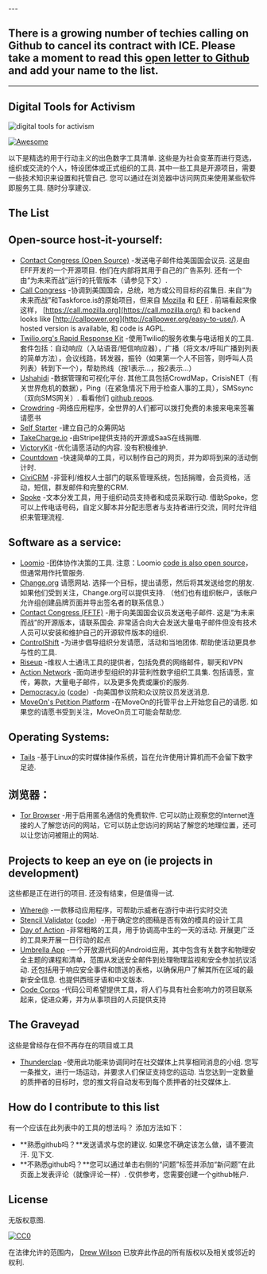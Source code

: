 <div class="github-widget" data-repo="drewrwilson/toolsforactivism"></div>
<script async src="https://pagead2.googlesyndication.com/pagead/js/adsbygoogle.js"></script><ins class="adsbygoogle" style="display:block" data-ad-client="ca-pub-6890694312814945" data-ad-slot="5473692530" data-ad-format="auto"  data-full-width-responsive="true"></ins><script>(adsbygoogle = window.adsbygoogle || []).push({});</script>
---

## There is a growing number of techies calling on Github to cancel its contract with ICE. Please take a moment to read this [open letter to Github](https://github.com/drop-ice/dear-github-2.0) and add your name to the list.

---


## Digital Tools for Activism

![digital tools for activism](https://raw.githubusercontent.com/drewrwilson/toolsforactivism/master/digital-tool.jpg "digital tools for activism")

[![Awesome](https://cdn.rawgit.com/sindresorhus/awesome/d7305f38d29fed78fa85652e3a63e154dd8e8829/media/badge.svg)](https://github.com/sindresorhus/awesome)

 以下是精选的用于行动主义的出色数字工具清单.  这些是为社会变革而进行竞选，组织或交流的个人，特设团体或正式组织的工具.  其中一些工具是开源项目，需要一些技术知识来设置和托管自己.  您可以通过在浏览器中访问网页来使用某些软件即服务工具.  随时分享建议.




## The List

## Open-source host-it-yourself:

 * [Contact Congress (Open Source)](https://github.com/EFForg/contact-congress)  -发送电子邮件给美国国会议员.  这是由EFF开发的一个开源项目.  他们在内部将其用于自己的广告系列.  还有一个由“为未来而战”运行的托管版本（请参见下文）.
 * [Call Congress](https://github.com/fightforthefuture/call-congress)  -协调到美国国会，总统，地方或公司目标的召集日.  来自“为未来而战”和Taskforce.is的原始项目，但来自 [Mozilla](https://github.com/mozilla/call-congress) 和 [EFF](https://github.com/effOrg/call-congress/tree/refactor/master) .  前端看起来像这样， [https://call.mozilla.org](https://call.mozilla.org/) 和 backend looks like [http://callpower.org](http://callpower.org/easy-to-use/). A hosted version is available, 和 code is AGPL.
 * [Twilio.org's Rapid Response Kit](https://github.com/Twilio-org/rapid-response-kit)  -使用Twilio的服务收集与电话相关的工具.  套件包括：自动响应（入站语音/短信响应器），广播（将文本/呼叫广播到列表的简单方法），会议线路，转发器，振铃（如果第一个人不回答，则呼叫人员列表）转到下一个），帮助热线（按1表示...，按2表示...）
 * [Ushahidi](https://www.ushahidi.com/)  -数据管理和可视化平台.  其他工具包括CrowdMap，CrisisNET（有关世界危机的数据），Ping（在紧急情况下用于检查人事的工具），SMSsync（双向SMS网关）.  看看他们 [github repos](https://github.com/ushahidi).
 * [Crowdring](https://github.com/therules/CrowdRing) -网络应用程序，全世界的人们都可以拨打免费的未接来电来签署请愿书
 * [Self Starter](https://github.com/lockitron/selfstarter) -建立自己的众筹网站
 * [TakeCharge.io](https://github.com/controlshift/prague-server) -由Stripe提供支持的开源或SaaS在线捐赠.
 * [VictoryKit](http://www.victorykitapp.com)  -优化请愿活动的内容.  没有积极维护.
 * [Countdown](https://github.com/drewrwilson/countdown) -快速简单的工具，可以制作自己的网页，并为即将到来的活动倒计时.
 * [CiviCRM](https://civicrm.org/) -非营利/维权人士部门的联系管理系统，包括捐赠，会员资格，活动，短信，群发邮件和完整的CRM.
 * [Spoke](https://github.com/Elizabeth-Warren/Spoke)  -文本分发工具，用于组织动员支持者和成员采取行动.  借助Spoke，您可以上传电话号码，自定义脚本并分配志愿者与支持者进行交流，同时允许组织来管理流程.

## Software as a service:

 * [Loomio](https://www.loomio.org/)  -团体协作决策的工具.  注意：Loomio [code is also open source](https://github.com/loomio/loomio)，但通常用作托管服务.
 * [Change.org](https://www.change.org/)  请愿网站.  选择一个目标，提出请愿，然后将其发送给您的朋友.  如果他们受到关注，Change.org可以提供支持.  （他们也有组织帐户，该帐户允许组创建品牌页面并导出签名者的联系信息.）
 * [Contact Congress (FFTF)](http://congress.fightforthefuture.org/)  -用于向美国国会议员发送电子邮件.  这是“为未来而战”的开源版本，请联系国会.  非常适合向大会发送大量电子邮件但没有技术人员可以安装和维护自己的开源软件版本的组织.
 * [ControlShift](https://www.controlshiftlabs.com/)  -为进步倡导组织分发请愿，活动和当地团体.  帮助使活动更具参与性的工具.
 * [Riseup](http://riseup.net/) -维权人士通讯工具的提供者，包括免费的网络邮件，聊天和VPN
 * [Action Network](https://actionnetwork.org)  -面向进步型组织的非营利性数字组织工具集.  包括请愿，宣传，筹款，大量电子邮件，以及更多免费或廉价的服务.
 * [Democracy.io](https://democracy.io) ([code](https://github.com/sinak/democracy.io)）-向美国参议院和众议院议员发送消息. 
 * [MoveOn's Petition Platform](https://petitions.moveon.org/)  -在MoveOn的托管平台上开始您自己的请愿.  如果您的请愿书受到关注，MoveOn员工可能会帮助您.
 
## Operating Systems:

 * [Tails](https://tails.boum.org/) -基于Linux的实时媒体操作系统，旨在允许使用计算机而不会留下数字足迹.
 
 ## 浏览器：

 * [Tor Browser](https://github.com/TheTorProject/gettorbrowser)  -用于启用匿名通信的免费软件.  它可以防止观察您的Internet连接的人了解您访问的网站，它可以防止您访问的网站了解您的地理位置，还可以让您访问被阻止的网站.

## Projects to keep an eye on (ie projects in development)

 这些都是正在进行的项目.  还没有结束，但是值得一试.

 * [Where@](https://github.com/the-learning-collective/whereat-macroid) -一款移动应用程序，可帮助示威者在游行中进行实时交流
 * [Stencil Validator](https://drewrwilson.com/stencilvalidator/) ([code](https://github.com/drewrwilson/stencilvalidator)）-用于确定您的图稿是否有效的模具的设计工具
 * [Day of Action](https://github.com/handsupwalkout/handsupwalkout.github.io)  -非常粗略的工具，用于协调高中生的一天的活动.  开展更广泛的工具来开展一日行动的起点
 * [Umbrella App](https://github.com/securityfirst/Umbrella_android)  -一个开放源代码的Android应用，其中包含有关数字和物理安全主题的课程和清单，范围从发送安全邮件到处理物理监视和安全参加抗议活动.  还包括用于响应安全事件和馈送的表格，以确保用户了解其所在区域的最新安全信息.  也提供西班牙语和中文版本.
 * [Code Corps](https://github.com/code-corps) -代码公司希望提供工具，将人们与具有社会影响力的项目联系起来，促进众筹，并为从事项目的人员提供支持 

## The Graveyad

这些是曾经存在但不再存在的项目或工具
 * [Thunderclap](http://thunderclap.it)  -使用此功能来协调同时在社交媒体上共享相同消息的小组.  您写一条推文，进行一场运动，并要求人们保证支持您的运动.  当您达到一定数量的质押者的目标时，您的推文将自动发布到每个质押者的社交媒体上.


## How do I contribute to this list

 有一个应该在此列表中的工具的想法吗？  添加方法如下：
  * **熟悉github吗？**发送请求与您的建议.  如果您不确定该怎么做，请不要流汗.  见下文.
  * **不熟悉github吗？**您可以通过单击右侧的“问题”标签并添加“新问题”在此页面上发表评论（就像评论一样）.  仅供参考，您需要创建一个github帐户.

## License

无版权意图.

[![CC0](https://i.creativecommons.org/p/zero/1.0/88x31.png)](https://creativecommons.org/publicdomain/zero/1.0/)

在法律允许的范围内， [Drew Wilson](https://drewrwilson.com) 已放弃此作品的所有版权以及相关或邻近的权利.
